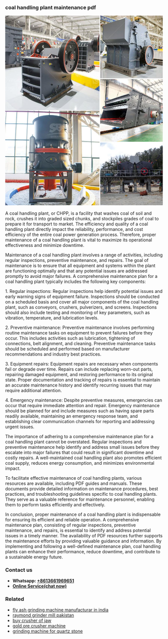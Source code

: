 <h3>coal handling plant maintenance pdf</h3><img src='1708309296.jpg' alt=''><p>A coal handling plant, or CHPP, is a facility that washes coal of soil and rock, crushes it into graded sized chunks, and stockpiles grades of coal to prepare it for transport to market. The efficiency and quality of a coal handling plant directly impact the reliability, performance, and cost efficiency of the entire coal power generation process. Therefore, proper maintenance of a coal handling plant is vital to maximize its operational effectiveness and minimize downtime.</p><p>Maintenance of a coal handling plant involves a range of activities, including regular inspections, preventive maintenance, and repairs. The goal of maintenance is to ensure that all equipment and systems within the plant are functioning optimally and that any potential issues are addressed promptly to avoid major failures. A comprehensive maintenance plan for a coal handling plant typically includes the following key components:</p><p>1. Regular inspections: Regular inspections help identify potential issues and early warning signs of equipment failure. Inspections should be conducted on a scheduled basis and cover all major components of the coal handling plant, such as conveyors, crushers, pulverizers, and screens. Inspections should also include testing and monitoring of key parameters, such as vibration, temperature, and lubrication levels.</p><p>2. Preventive maintenance: Preventive maintenance involves performing routine maintenance tasks on equipment to prevent failures before they occur. This includes activities such as lubrication, tightening of connections, belt alignment, and cleaning. Preventive maintenance tasks should be scheduled and performed based on manufacturer recommendations and industry best practices.</p><p>3. Equipment repairs: Equipment repairs are necessary when components fail or degrade over time. Repairs can include replacing worn-out parts, repairing damaged equipment, and restoring performance to its original state. Proper documentation and tracking of repairs is essential to maintain an accurate maintenance history and identify recurring issues that may require additional attention.</p><p>4. Emergency maintenance: Despite preventive measures, emergencies can occur that require immediate attention and repair. Emergency maintenance should be planned for and include measures such as having spare parts readily available, maintaining an emergency response team, and establishing clear communication channels for reporting and addressing urgent issues.</p><p>The importance of adhering to a comprehensive maintenance plan for a coal handling plant cannot be overstated. Regular inspections and preventive maintenance help identify and address small issues before they escalate into major failures that could result in significant downtime and costly repairs. A well-maintained coal handling plant also promotes efficient coal supply, reduces energy consumption, and minimizes environmental impact.</p><p>To facilitate effective maintenance of coal handling plants, various resources are available, including PDF guides and manuals. These documents provide detailed information on maintenance procedures, best practices, and troubleshooting guidelines specific to coal handling plants. They serve as a valuable reference for maintenance personnel, enabling them to perform tasks efficiently and effectively.</p><p>In conclusion, proper maintenance of a coal handling plant is indispensable for ensuring its efficient and reliable operation. A comprehensive maintenance plan, consisting of regular inspections, preventive maintenance, and repairs, is essential to identify and address potential issues in a timely manner. The availability of PDF resources further supports the maintenance efforts by providing valuable guidance and information. By implementing and following a well-defined maintenance plan, coal handling plants can enhance their performance, reduce downtime, and contribute to a sustainable energy future.</p><h3>Contact us</h3><ul><li><strong>Whatsapp:&nbsp;<a href="https://wa.me/8613661969651">+8613661969651</a></strong></li><li><a href="https://swt.shibang-china.com/?git&amp;zhl&amp;coal handling plant maintenance pdf"><strong>Online Service(chat now)</strong></a></li></ul><h3>Related</h3><ul><li><a href='fly ash grinding machine manufacturar in india.md'>fly ash grinding machine manufacturar in india</a></li><li><a href='raymond grinder mill pakistan.md'>raymond grinder mill pakistan</a></li><li><a href='buy crusher of jaw.md'>buy crusher of jaw</a></li><li><a href='gold ore crusher machine.md'>gold ore crusher machine</a></li><li><a href='grinding machine for quartz stone.md'>grinding machine for quartz stone</a></li></ul>